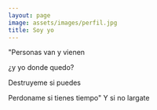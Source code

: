 ```yaml
---
layout: page
image: assets/images/perfil.jpg
title: Soy yo
---
```


"Personas van y vienen

¿y yo donde quedo?

Destruyeme si puedes

Perdoname si tienes tiempo"
Y si no largate
